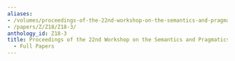 ```yaml
---
aliases:
- /volumes/proceedings-of-the-22nd-workshop-on-the-semantics-and-pragmatics-of-dialogue-full-papers/
- /papers/Z/Z18/Z18-3/
anthology_id: Z18-3
title: Proceedings of the 22nd Workshop on the Semantics and Pragmatics of Dialogue
  - Full Papers
---
```

